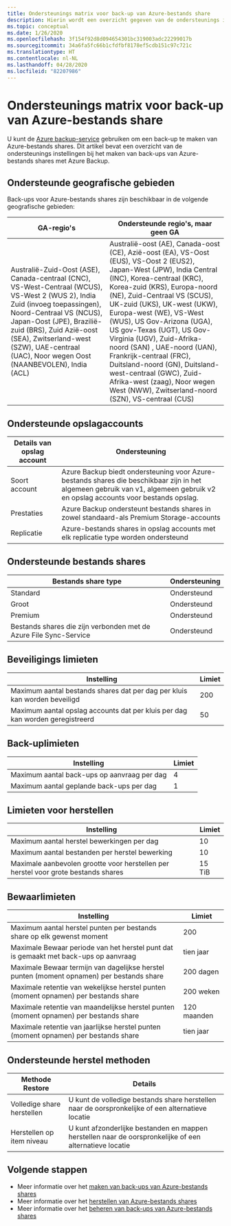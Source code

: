 ```yaml
---
title: Ondersteunings matrix voor back-up van Azure-bestands share
description: Hierin wordt een overzicht gegeven van de ondersteunings instellingen en beperkingen bij het maken van back-ups van Azure-bestands shares.
ms.topic: conceptual
ms.date: 1/26/2020
ms.openlocfilehash: 3f154f92d8d094654301bc319003adc22299017b
ms.sourcegitcommit: 34a6fa5fc66b1cfdfbf8178ef5cdb151c97c721c
ms.translationtype: HT
ms.contentlocale: nl-NL
ms.lasthandoff: 04/28/2020
ms.locfileid: "82207986"
---
```

# <a name="support-matrix-for-azure-file-share-backup"></a>Ondersteunings matrix voor back-up van Azure-bestands share

U kunt de [Azure backup-service](https://docs.microsoft.com/azure/backup/backup-overview) gebruiken om een back-up te maken van Azure-bestands shares. Dit artikel bevat een overzicht van de ondersteunings instellingen bij het maken van back-ups van Azure-bestands shares met Azure Backup.

## <a name="supported-geos"></a>Ondersteunde geografische gebieden

Back-ups voor Azure-bestands shares zijn beschikbaar in de volgende geografische gebieden:

| GA-regio's | Ondersteunde regio's, maar geen GA                                                      |
| ------------------------------------------------------------ | ------------------------------------------------------------ |
| Australië-Zuid-Oost (ASE), Canada-centraal (CNC), VS-West-Centraal (WCUS), VS-West 2 (WUS 2), India Zuid (invoeg toepassingen), Noord-Centraal VS (NCUS), Japan-Oost (JPE), Brazilië-zuid (BRS), Zuid Azië-oost (SEA), Zwitserland-west (SZW), UAE-centraal (UAC), Noor wegen Oost (NAANBEVOLEN), India (ACL)                                                  |Australië-oost (AE), Canada-oost (CE), Azië-oost (EA), VS-Oost (EUS), VS-Oost 2 (EUS2), Japan-West (JPW), India Central (INC), Korea-centraal (KRC), Korea-zuid (KRS), Europa-noord (NE), Zuid-Centraal VS (SCUS), UK-zuid (UKS), UK-west (UKW), Europa-west (WE), VS-West (WUS), US Gov-Arizona (UGA), US gov-Texas (UGT), US Gov-Virginia (UGV), Zuid-Afrika-noord (SAN) , UAE-noord (UAN), Frankrijk-centraal (FRC), Duitsland-noord (GN), Duitsland-west-centraal (GWC), Zuid-Afrika-west (zaag), Noor wegen West (NWW), Zwitserland-noord (SZN), VS-centraal (CUS)           |

## <a name="supported-storage-accounts"></a>Ondersteunde opslagaccounts

| Details van opslag account | Ondersteuning                                                      |
| ------------------------ | ------------------------------------------------------------ |
| Soort account            | Azure Backup biedt ondersteuning voor Azure-bestands shares die beschikbaar zijn in het algemeen gebruik van v1, algemeen gebruik v2 en opslag accounts voor bestands opslag. |
| Prestaties              | Azure Backup ondersteunt bestands shares in zowel standaard-als Premium Storage-accounts |
| Replicatie              | Azure-bestands shares in opslag accounts met elk replicatie type worden ondersteund |

## <a name="supported-file-shares"></a>Ondersteunde bestands shares

| Bestands share type                                   | Ondersteuning   |
| -------------------------------------------------- | --------- |
| Standard                                           | Ondersteund |
| Groot                                              | Ondersteund |
| Premium                                            | Ondersteund |
| Bestands shares die zijn verbonden met de Azure File Sync-Service | Ondersteund |

## <a name="protection-limits"></a>Beveiligings limieten

| Instelling                                                      | Limiet |
| ------------------------------------------------------------ | ----- |
| Maximum aantal bestands shares dat per dag per kluis kan worden beveiligd | 200   |
| Maximum aantal opslag accounts dat per kluis per dag kan worden geregistreerd | 50    |

## <a name="backup-limits"></a>Back-uplimieten

| Instelling                                      | Limiet |
| -------------------------------------------- | ----- |
| Maximum aantal back-ups op aanvraag per dag | 4     |
| Maximum aantal geplande back-ups per dag | 1     |

## <a name="restore-limits"></a>Limieten voor herstellen

| Instelling                                                      | Limiet   |
| ------------------------------------------------------------ | ------- |
| Maximum aantal herstel bewerkingen per dag                           | 10      |
| Maximum aantal bestanden per herstel bewerking                         | 10      |
| Maximale aanbevolen grootte voor herstellen per herstel voor grote bestands shares | 15 TiB |

## <a name="retention-limits"></a>Bewaarlimieten

| Instelling                                                      | Limiet    |
| ------------------------------------------------------------ | -------- |
| Maximum aantal herstel punten per bestands share op elk gewenst moment | 200      |
| Maximale Bewaar periode van het herstel punt dat is gemaakt met back-ups op aanvraag | tien jaar |
| Maximale Bewaar termijn van dagelijkse herstel punten (moment opnamen) per bestands share| 200 dagen |
| Maximale retentie van wekelijkse herstel punten (moment opnamen) per bestands share | 200 weken |
| Maximale retentie van maandelijkse herstel punten (moment opnamen) per bestands share | 120 maanden |
| Maximale retentie van jaarlijkse herstel punten (moment opnamen) per bestands share | tien jaar |

## <a name="supported-restore-methods"></a>Ondersteunde herstel methoden

| Methode Restore     | Details                                                      |
| ------------------ | ------------------------------------------------------------ |
| Volledige share herstellen | U kunt de volledige bestands share herstellen naar de oorspronkelijke of een alternatieve locatie |
| Herstellen op item niveau | U kunt afzonderlijke bestanden en mappen herstellen naar de oorspronkelijke of een alternatieve locatie |

## <a name="next-steps"></a>Volgende stappen

* Meer informatie over het [maken van back-ups van Azure-bestands shares](backup-afs.md)
* Meer informatie over het [herstellen van Azure-bestands shares](restore-afs.md)
* Meer informatie over het [beheren van back-ups van Azure-bestands shares](manage-afs-backup.md)
